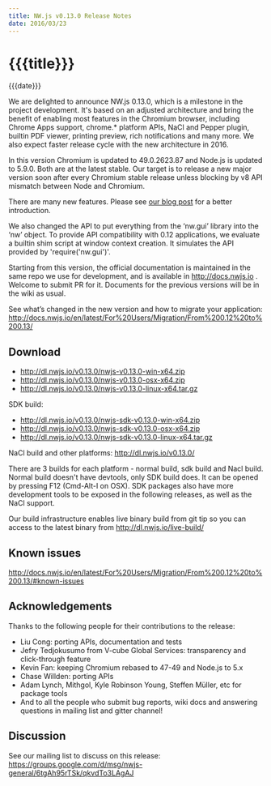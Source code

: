 ```yaml
---
title: NW.js v0.13.0 Release Notes
date: 2016/03/23
---
```

# {{{title}}}
{{{date}}}

We are delighted to announce NW.js 0.13.0, which is a milestone in the project development. It's based on an adjusted architecture and bring the benefit of enabling most features in the Chromium browser, including Chrome Apps support, chrome.* platform APIs, NaCl and Pepper plugin, builtin PDF viewer, printing preview, rich notifications and many more. We also expect faster release cycle with the new architecture in 2016.

In this version Chromium is updated to 49.0.2623.87 and Node.js is updated to 5.9.0. Both are at the latest stable. Our target is to release a new major version soon after every Chromium stable release unless blocking by v8 API mismatch between Node and Chromium.

There are many new features. Please see [our blog post](/blog/whats-new-in-0.13) for a better introduction.

We also changed the API to put everything from the ‘nw.gui’ library into the ‘nw’ object. To provide API compatibility with 0.12 applications, we evaluate a builtin shim script at window context creation. It simulates the API  provided by 'require('nw.gui')'. 

Starting from this version, the official documentation is maintained in the same repo we use for development, and is available in http://docs.nwjs.io . Welcome to submit PR for it. Documents for the previous versions will be in the wiki as usual.

See what’s changed in the new version and how to migrate your application:
http://docs.nwjs.io/en/latest/For%20Users/Migration/From%200.12%20to%200.13/

## Download 

* http://dl.nwjs.io/v0.13.0/nwjs-v0.13.0-win-x64.zip 
* http://dl.nwjs.io/v0.13.0/nwjs-v0.13.0-osx-x64.zip 
* http://dl.nwjs.io/v0.13.0/nwjs-v0.13.0-linux-x64.tar.gz 

SDK build: 
* http://dl.nwjs.io/v0.13.0/nwjs-sdk-v0.13.0-win-x64.zip 
* http://dl.nwjs.io/v0.13.0/nwjs-sdk-v0.13.0-osx-x64.zip 
* http://dl.nwjs.io/v0.13.0/nwjs-sdk-v0.13.0-linux-x64.tar.gz 

NaCl build and other platforms: http://dl.nwjs.io/v0.13.0/ 

There are 3 builds for each platform - normal build, sdk build and Nacl build. Normal build doesn't have devtools, only SDK build does. lt can be opened by pressing F12 (Cmd-Alt-I on OSX). SDK packages also have more development tools to be exposed in the following releases, as well as the NaCl support. 

Our build infrastructure enables live binary build from git tip so you can access to the latest binary from http://dl.nwjs.io/live-build/ 

## Known issues 
 
http://docs.nwjs.io/en/latest/For%20Users/Migration/From%200.12%20to%200.13/#known-issues

## Acknowledgements

Thanks to the following people for their contributions to the release:
* Liu Cong: porting APIs, documentation and tests
* Jefry Tedjokusumo from V-cube Global Services: transparency and click-through feature
* Kevin Fan: keeping Chromium rebased to 47-49 and Node.js to 5.x
* Chase Willden: porting APIs
* Adam Lynch, Mithgol, Kyle Robinson Young, Steffen Müller, etc for package tools
* And to all the people who submit bug reports, wiki docs and answering questions in mailing list and gitter channel!

## Discussion

See our mailing list to discuss on this release: https://groups.google.com/d/msg/nwjs-general/6tgAh95rTSk/qkvdTo3LAgAJ

